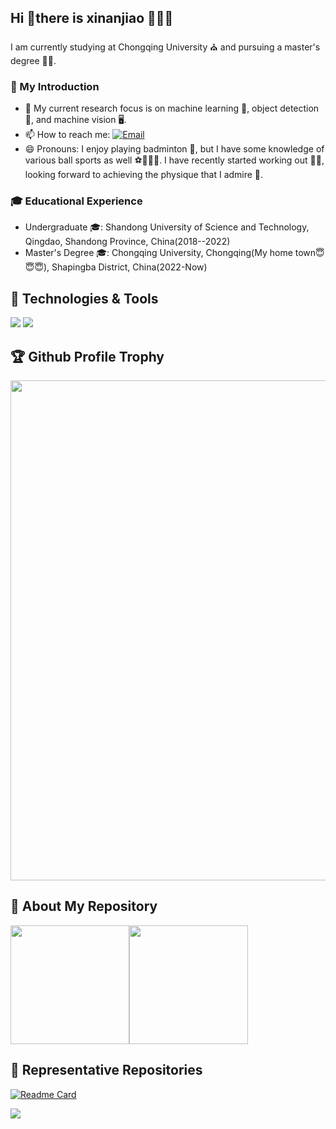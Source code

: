 ## Hi 👋there is xinanjiao 🥰🥰🥰
  I am currently studying at Chongqing University ⛪️ and pursuing a master's degree 🧑‍🎓.
### 🥳 My Introduction
- 🔭 My current research focus is on machine learning 🤖, object detection 📸, and machine vision 🖥.
- 📫 How to reach me: [![Email](https://img.shields.io/badge/Email-%40xinanjiao-blue?style=flat&logo=gmail)](mailto:zzh@cqu.std.cn)
- 😄 Pronouns: I enjoy playing badminton 🏸, but I have some knowledge of various ball sports as well ⚽️🏀🏓🏐. I have recently started working out 🏋️‍♂️, looking forward to achieving the physique that I admire 💪.

### 🎓 Educational Experience
- Undergraduate 🎓: Shandong University of Science and Technology, Qingdao, Shandong Province, China(2018--2022)
- Master's Degree 🎓: Chongqing University, Chongqing(My home town😇😇😇), Shapingba District, China(2022-Now)

## 🔧 Technologies & Tools

![](https://img.shields.io/badge/OS-Windows-informational?style=flat&logo=windows&logoColor=white&color=2bbc8a)
![](https://img.shields.io/badge/Editor-PyCharm-informational?style=flat&logo=pycharm&logoColor=white&color=2bbc8a)

## 🏆 Github Profile Trophy
<img width=800 src="https://github-profile-trophy.vercel.app/?username=xinanjiao&column=9&theme=gruvbox&no-frame=true"/>

## 🤗 About My Repository 
<img align="" height="190px" src="https://github-readme-stats.vercel.app/api?username=xinanjiao&theme=aura&show_icons=true&count_private=true"/><img align="" height="190" src="https://github-readme-stats.vercel.app/api/top-langs/?username=anuraghazra&layout=compact"/>
## 👾 Representative Repositories
[![Readme Card](https://github-readme-stats.vercel.app/api/pin/?username=xinanjiao&repo=Road-Vanishing-Point-Detection&theme=shades-of-purple)](https://github.com/xinanjiao/Road-Vanishing-Point-Detection)

![](https://komarev.com/ghpvc/?username=xinanjiao)
